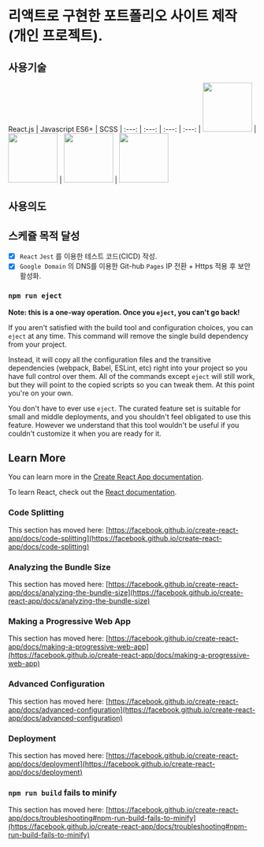 # 리액트로 구현한 포트폴리오 사이트 제작 (개인 프로젝트).

## 사용기술
React.js | Javascript ES6+ | SCSS
| :---: | :---: | :---: | :---: |
<img src="https://upload.wikimedia.org/wikipedia/commons/thumb/a/a7/React-icon.svg/270px-React-icon.svg.png" width="100">  | <img src="https://upload.wikimedia.org/wikipedia/commons/3/3b/Javascript_Logo.png" width="100"> | <img src="https://upload.wikimedia.org/wikipedia/commons/thumb/9/96/Sass_Logo_Color.svg/320px-Sass_Logo_Color.svg.png" width="100"> | <img src="https://upload.wikimedia.org/wikipedia/commons/a/af/PowerShell_Core_6.0_icon.png" width="100">

## 사용의도

## 스케쥴 목적 달성 

- [x] `React` `Jest` 를 이용한 테스트 코드(CICD) 작성.
- [x] `Google Domain` 의 DNS를 이용한 Git-hub `Pages` IP 전환 + Https 적용 후 보안 활성화.

### `npm run eject`

**Note: this is a one-way operation. Once you `eject`, you can't go back!**

If you aren't satisfied with the build tool and configuration choices, you can `eject` at any time. This command will remove the single build dependency from your project.

Instead, it will copy all the configuration files and the transitive dependencies (webpack, Babel, ESLint, etc) right into your project so you have full control over them. All of the commands except `eject` will still work, but they will point to the copied scripts so you can tweak them. At this point you're on your own.

You don't have to ever use `eject`. The curated feature set is suitable for small and middle deployments, and you shouldn't feel obligated to use this feature. However we understand that this tool wouldn't be useful if you couldn't customize it when you are ready for it.

## Learn More

You can learn more in the [Create React App documentation](https://facebook.github.io/create-react-app/docs/getting-started).

To learn React, check out the [React documentation](https://reactjs.org/).

### Code Splitting

This section has moved here: [https://facebook.github.io/create-react-app/docs/code-splitting](https://facebook.github.io/create-react-app/docs/code-splitting)

### Analyzing the Bundle Size

This section has moved here: [https://facebook.github.io/create-react-app/docs/analyzing-the-bundle-size](https://facebook.github.io/create-react-app/docs/analyzing-the-bundle-size)

### Making a Progressive Web App

This section has moved here: [https://facebook.github.io/create-react-app/docs/making-a-progressive-web-app](https://facebook.github.io/create-react-app/docs/making-a-progressive-web-app)

### Advanced Configuration

This section has moved here: [https://facebook.github.io/create-react-app/docs/advanced-configuration](https://facebook.github.io/create-react-app/docs/advanced-configuration)

### Deployment

This section has moved here: [https://facebook.github.io/create-react-app/docs/deployment](https://facebook.github.io/create-react-app/docs/deployment)

### `npm run build` fails to minify

This section has moved here: [https://facebook.github.io/create-react-app/docs/troubleshooting#npm-run-build-fails-to-minify](https://facebook.github.io/create-react-app/docs/troubleshooting#npm-run-build-fails-to-minify)
